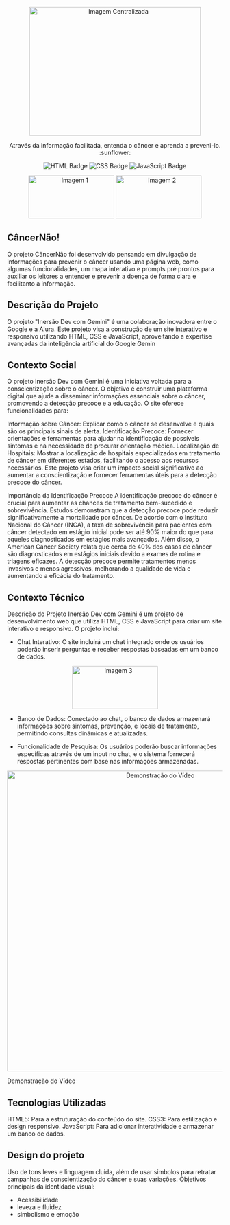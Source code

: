 <p align="center">
  <img src="https://github.com/user-attachments/assets/09e51909-f9d8-46fe-970f-c69dd07d2869" width="400" height="300" alt="Imagem Centralizada">
</p>

<p align="center">
  Através da informação facilitada, entenda o câncer e aprenda a preveni-lo. :sunflower:
</p>

<p align="center">
  <img src="https://img.shields.io/badge/HTML-239120?style=for-the-badge&logo=html5&logoColor=white" alt="HTML Badge">
  <img src="https://img.shields.io/badge/CSS-239120?&style=for-the-badge&logo=css3&logoColor=white" alt="CSS Badge">
  <img src="https://img.shields.io/badge/JavaScript-F7DF1E?style=for-the-badge&logo=javascript&logoColor=black" alt="JavaScript Badge">
</p>

<p align="center">
  <img src="https://github.com/PedroHLcordeiro/Flaseman/assets/96852030/faa08319-1122-4a7e-8fb8-77cc9136b569" width="200" height="100" alt="Imagem 1">
  <img src="https://github.com/PedroHLcordeiro/Flaseman/assets/96852030/01ac6891-f220-4481-835e-d89183fbfd76" width="200" height="100" alt="Imagem 2">
</p>

## CâncerNão! 

O projeto CâncerNão foi desenvolvido pensando em divulgação de informações para prevenir o câncer usando uma página web, como algumas funcionalidades, um mapa interativo e prompts pré prontos para auxiliar os leitores a entender e prevenir a doença de forma clara e facilitanto a informação. 


## Descrição do Projeto

O projeto "Inersão Dev com Gemini" é uma colaboração inovadora entre o Google e a Alura. Este projeto visa a construção de um site interativo e responsivo utilizando HTML, CSS e JavaScript, aproveitando a expertise avançadas da inteligência artificial do Google Gemin


## Contexto Social
O projeto Inersão Dev com Gemini é uma iniciativa voltada para a conscientização sobre o câncer. O objetivo é construir uma plataforma digital que ajude a disseminar informações essenciais sobre o câncer, promovendo a detecção precoce e a educação. O site oferece funcionalidades para:

Informação sobre Câncer: Explicar como o câncer se desenvolve e quais são os principais sinais de alerta.
Identificação Precoce: Fornecer orientações e ferramentas para ajudar na identificação de possíveis sintomas e na necessidade de procurar orientação médica.
Localização de Hospitais: Mostrar a localização de hospitais especializados em tratamento de câncer em diferentes estados, facilitando o acesso aos recursos necessários.
Este projeto visa criar um impacto social significativo ao aumentar a conscientização e fornecer ferramentas úteis para a detecção precoce do câncer.

Importância da Identificação Precoce
A identificação precoce do câncer é crucial para aumentar as chances de tratamento bem-sucedido e sobrevivência. Estudos demonstram que a detecção precoce pode reduzir significativamente a mortalidade por câncer. De acordo com o Instituto Nacional do Câncer (INCA), a taxa de sobrevivência para pacientes com câncer detectado em estágio inicial pode ser até 90% maior do que para aqueles diagnosticados em estágios mais avançados. Além disso, o American Cancer Society relata que cerca de 40% dos casos de câncer são diagnosticados em estágios iniciais devido a exames de rotina e triagens eficazes. A detecção precoce permite tratamentos menos invasivos e menos agressivos, melhorando a qualidade de vida e aumentando a eficácia do tratamento.

## Contexto Técnico
Descrição do Projeto
Inersão Dev com Gemini é um projeto de desenvolvimento web que utiliza HTML, CSS e JavaScript para criar um site interativo e responsivo. O projeto inclui:
  *   Chat Interativo: O site incluirá um chat integrado onde os usuários poderão inserir perguntas e receber respostas baseadas em um banco de dados.

<p align="center">
<img src="https://github.com/PedroHLcordeiro/CancerNao/issues/1#issue-2512098090" width="200" height="100" alt="Imagem 3">
</p>

  *   Banco de Dados: Conectado ao chat, o banco de dados armazenará informações sobre sintomas, prevenção, e locais de tratamento, permitindo consultas dinâmicas e atualizadas.
<!--
let dados = [
    {
        titulo: "Avaliação de Hábitos",
        descricao: `Descreva e avalie seus hábitos<br>
        Copie o seguinte prompt e responda as perguntas de acordo com seus hábitos:
        
        Avalie os meus hábitos e me diga se são propensos ao câncer
        Exposição ao Sol:
        Quantas horas por dia você se expõe ao sol? Usa protetor solar regularmente?  },...
        ];
-->

  *   Funcionalidade de Pesquisa: Os usuários poderão buscar informações específicas através de um input no chat, e o sistema fornecerá respostas pertinentes com base nas informações armazenadas.

<p align="center">
  <img src="https://github.com/user-attachments/assets/08bfec4f-272c-4deb-9105-5445e71c1810" width="700" alt="Demonstração do Vídeo">
  <figcaption>Demonstração do Vídeo</figcaption>
</p>


## Tecnologias Utilizadas
HTML5: Para a estruturação do conteúdo do site.
CSS3: Para estilização e design responsivo.
JavaScript: Para adicionar interatividade e armazenar um banco de dados.

## Design do projeto
Uso de tons leves e linguagem cluida, além de usar simbolos para retratar campanhas de conscientização do câncer e suas variações.
Objetivos principais da identidade visual:
* Acessibilidade
* leveza e fluidez
* simbolismo e emoção
